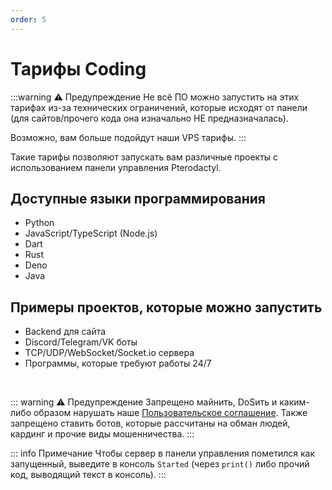 ```yaml
---
order: 5
---
```


# Тарифы Coding

:::warning :warning: Предупреждение
Не всё ПО можно запустить на этих тарифах из-за технических ограничений, которые исходят от панели (для сайтов/прочего кода она изначально НЕ предназначалась).

Возможно, вам больше подойдут наши VPS тарифы.
:::

Такие тарифы позволяют запускать вам различные проекты с использованием панели управления Pterodactyl.

## Доступные языки программирования

- Python
- JavaScript/TypeScript (Node.js)
- Dart
- Rust
- Deno
- Java

## Примеры проектов, которые можно запустить

- Backend для сайта
- Discord/Telegram/VK боты
- TCP/UDP/WebSocket/Socket.io сервера
- Программы, которые требуют работы 24/7

<br>

::: warning :warning: Предупреждение
Запрещено майнить, DoSить и каким-либо образом нарушать наше [Пользовательское соглашение](https://play2go.cloud/user-agreement).
Также запрещено ставить ботов, которые рассчитаны на обман людей, кардинг и прочие виды мошенничества.
:::

::: info Примечание
Чтобы сервер в панели управления пометился как запущенный, выведите в консоль `Started` (через `print()` либо прочий код, выводящий текст в консоль).
:::
